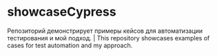 # showcaseCypress
Репозиторий демонстрирует примеры кейсов для автоматизации тестирования и мой подход. | This repository showcases examples of cases for test automation and my approach.

